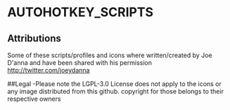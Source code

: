 # AUTOHOTKEY_SCRIPTS


## Attributions 
Some of these scripts/profiles and icons where written/created by Joe D'anna and have been shared with his permission
http://twitter.com/joeydanna

##Legal
-Please note the LGPL-3.0 License does not apply to the icons or any image distributed from this github. copyright for those belongs to their respective owners